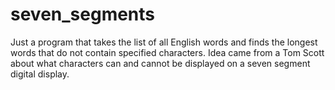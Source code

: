 # seven_segments
Just a program that takes the list of all English words and finds the longest words that do not contain specified characters. Idea came from a Tom Scott about what characters can and cannot be displayed on a seven segment digital display.
